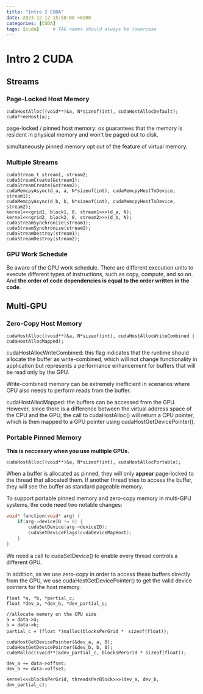 ```yaml
---
title: "Intro 2 CUDA"
date: 2023-12-12 15:58:00 +0200
categories: [CUDA]
tags: [cuda]     # TAG names should always be lowercase
---
```

# Intro 2 CUDA
## Streams
### Page-Locked Host Memory
```cuda
cudaHostAlloc((void**)&a, N*sizeof(int), cudaHostAllocDefault);
cudaFreeHost(a);
```
page-locked / pinned host memory:
os guarantees that the memory is resident in physical memory and won't be paged out to disk.

simultaneously pinned memory opt out of the feature of virtual memory.

### Multiple Streams
```cuda
cudaStream_t stream1, stream2;
cudaStreamCreate(&stream1);
cudaStreamCreate(&stream2);
cudaMemcpyAsync(d_a, a, N*sizeof(int), cudaMemcpyHostToDevice, stream1);
cudaMemcpyAsync(d_b, b, N*sizeof(int), cudaMemcpyHostToDevice, stream2);
kernel<<<grid1, block1, 0, stream1>>>(d_a, N);
kernel<<<grid2, block2, 0, stream2>>>(d_b, N);
cudaStreamSynchronize(stream1);
cudaStreamSynchronize(stream2);
cudaStreamDestroy(stream1);
cudaStreamDestroy(stream2);
```

### GPU Work Schedule

Be aware of the GPU work schedule.
There are different execution units to execute different types of instructions, such as copy, compute, and so on.
And **the order of code dependencies is equal to the order written in the code**.

## Multi-GPU
### Zero-Copy Host Memory
```cuda
cudaHostAlloc((void**)&a, N*sizeof(int), cudaHostAllocWriteCombined | cudaHostAllocMapped);
```
cudaHostAllocWriteCombined: this flag indicates that the runtime should allocate the buffer as write-combined, which will not change functionality in application 
but represents a performance enhancement for buffers that will be read only by the GPU.

Write-combined memory can be extremely inefficient in scenarios where CPU also needs to perform reads from the buffer.

cudaHostAllocMapped: the buffers can be accessed from the GPU. However, since there is a difference between the virtual address space of the CPU and the GPU, 
the call to cudaHostAlloc() will return a CPU pointer, which is then mapped to a GPU pointer using cudaHostGetDevicePointer().

### Portable Pinned Memory

**This is neccesary when you use multiple GPUs.**

```cuda
cudaHostAlloc((void**)&a, N*sizeof(int), cudaHostAllocPortable);
```
When a buffer is allocated as pinned, they will only **appear** page-locked to the thread that allocated them. If another thread tries to access the buffer, they will see the buffer as  standard pageable memory.

To support portable pinned memory and zero-copy memory in multi-GPU systems, the code need two notable changes:

```c
void* function(void* arg) {
    if(arg->deviceID != 0) {
        cudaSetDevice(arg->deviceID);
        cudaSetDeviceFlags(cudaDeviceMapHost);
    }
}
```

We need a call to cudaSetDevice() to enable every thread controls  a different GPU.

In addition, as we use zero-copy in order to access these buffers directly from the GPU, we use cudaHostGetDevicePointer() to get the valid device pointers for the host memory.

```cuda
float *a, *b, *partial_c;
float *dev_a, *dev_b, *dev_partial_c;

//allocate memory on the CPU side
a = data->a;
b = data->b;
partial_c = (float *)malloc(blocksPerGrid *　sizeof(float));

cudaHostGetDevicePointer(&dev_a, a, 0);
cudaHostGetDevicePointer(&dev_b, b, 0);
cudaMalloc((void**)&dev_partial_c, blocksPerGrid * sizeof(float));

dev_a += data->offset;
dev_b += data->offset;

kernel<<<blocksPerGrid, threadsPerBlock>>>(dev_a, dev_b, dev_partial_c);
```
